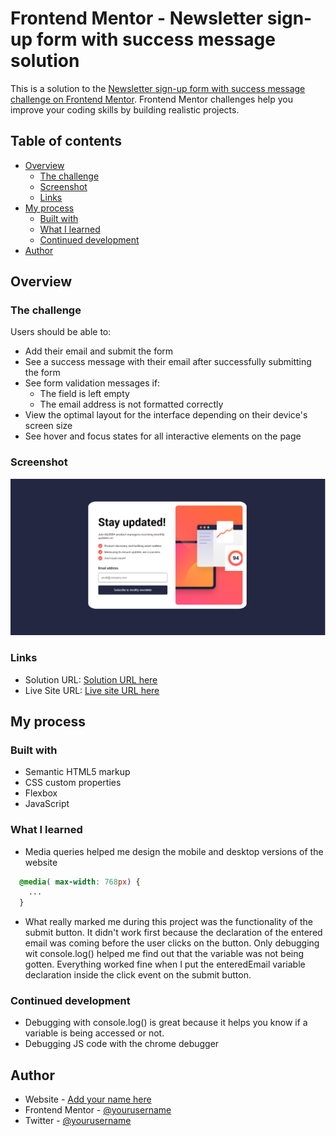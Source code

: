 # Frontend Mentor - Newsletter sign-up form with success message solution

This is a solution to the [Newsletter sign-up form with success message challenge on Frontend Mentor](https://www.frontendmentor.io/challenges/newsletter-signup-form-with-success-message-3FC1AZbNrv). Frontend Mentor challenges help you improve your coding skills by building realistic projects. 

## Table of contents

- [Overview](#overview)
  - [The challenge](#the-challenge)
  - [Screenshot](#screenshot)
  - [Links](#links)
- [My process](#my-process)
  - [Built with](#built-with)
  - [What I learned](#what-i-learned)
  - [Continued development](#continued-development)
- [Author](#author)

## Overview

### The challenge

Users should be able to:

- Add their email and submit the form
- See a success message with their email after successfully submitting the form
- See form validation messages if:
  - The field is left empty
  - The email address is not formatted correctly
- View the optimal layout for the interface depending on their device's screen size
- See hover and focus states for all interactive elements on the page

### Screenshot

![](./design/Capture.PNG)

### Links

- Solution URL: [Solution URL here](https://github.com/Samuellekpor/newsletter-signup)
- Live Site URL: [Live site URL here](https://samuellekpor.github.io/newsletter-signup/)

## My process

### Built with

- Semantic HTML5 markup
- CSS custom properties
- Flexbox
- JavaScript

### What I learned

- Media queries helped me design the mobile and desktop versions of the website

```css
  @media( max-width: 768px) {
    ...
  }
```

- What really marked me during this project was the functionality of the submit button. It didn't work first because the declaration of the entered email was coming before the user clicks on the button. Only debugging wit console.log() helped me find out that the variable was not being gotten. Everything worked fine when I put the enteredEmail variable declaration inside the click event on the submit button.

### Continued development

- Debugging with console.log() is great because it helps you know if a variable is being accessed or not.
- Debugging JS code with the chrome debugger

## Author

- Website - [Add your name here](https://www.your-site.com)
- Frontend Mentor - [@yourusername](https://www.frontendmentor.io/profile/yourusername)
- Twitter - [@yourusername](https://www.twitter.com/yourusername)
